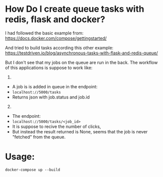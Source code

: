# How Do I create queue tasks with redis, flask and docker?
I had followed the basic example from:
https://docs.docker.com/compose/gettingstarted/

And tried to build tasks according this other example:
https://testdriven.io/blog/asynchronous-tasks-with-flask-and-redis-queue/

But I don't see that my jobs on the queue are run in the back.
The workflow of this applications is suppose to work like:

1)
* A job is is added in queue in the endpoint:
* `localhost://5000/tasks`
* Returns json with job.status and job.id

2)
* The endpoint:
* `localhost://5000/tasks/<job_id>`
* It is suppose to recive the number of clicks,
* But instead the result returned is None,  seems that the job is never "fetched" from the queue.

# Usage:
`docker-compose up --build`
